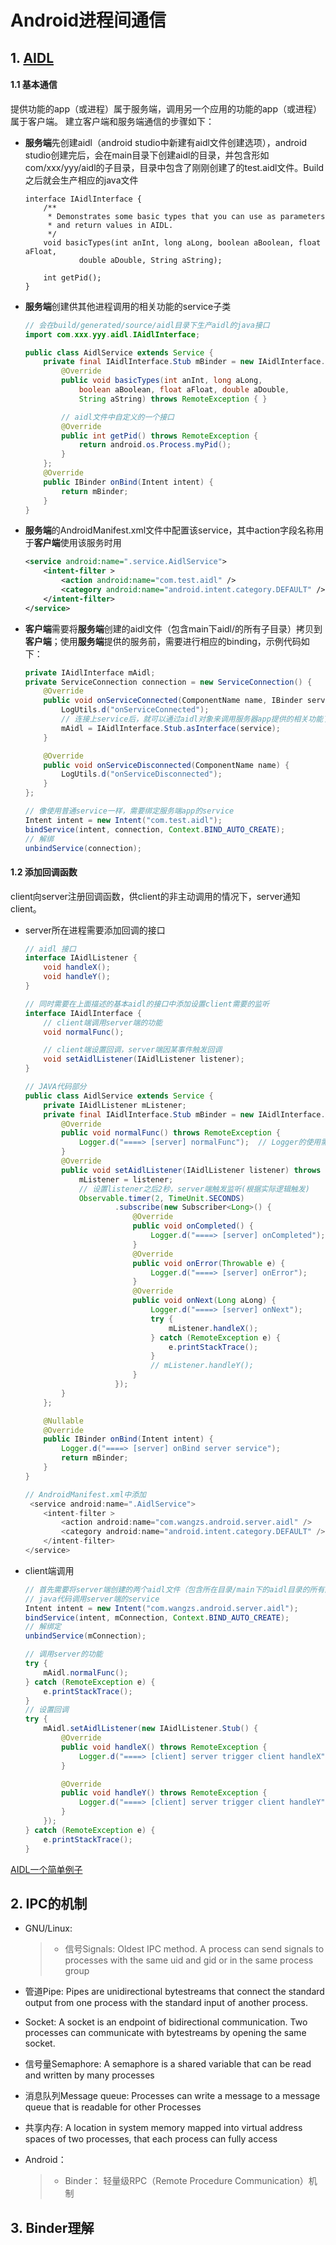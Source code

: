 # Android进程间通信
## 1. [AIDL][1]
#### 1.1 基本通信
提供功能的app（或进程）属于服务端，调用另一个应用的功能的app（或进程）属于客户端。
建立客户端和服务端通信的步骤如下：
* **服务端**先创建aidl（android studio中新建有aidl文件创建选项），android studio创建完后，会在main目录下创建aidl的目录，并包含形如com/xxx/yyy/aidl的子目录，目录中包含了刚刚创建了的test.aidl文件。Build之后就会生产相应的java文件
	```aidl
	interface IAidlInterface {
		/**
		 * Demonstrates some basic types that you can use as parameters
		 * and return values in AIDL.
		 */
		void basicTypes(int anInt, long aLong, boolean aBoolean, float aFloat,
				double aDouble, String aString);

		int getPid();
	}

	```
* **服务端**创建供其他进程调用的相关功能的service子类
	```java
	// 会在build/generated/source/aidl目录下生产aidl的java接口
	import com.xxx.yyy.aidl.IAidlInterface;

	public class AidlService extends Service {
		private final IAidlInterface.Stub mBinder = new IAidlInterface.Stub() {
			@Override
			public void basicTypes(int anInt, long aLong,
				boolean aBoolean, float aFloat, double aDouble,
				String aString) throws RemoteException { }

			// aidl文件中自定义的一个接口
			@Override
			public int getPid() throws RemoteException {
				return android.os.Process.myPid();
			}
		};
		@Override
		public IBinder onBind(Intent intent) {
			return mBinder;
		}
	}
	```
* **服务端**的AndroidManifest.xml文件中配置该service，其中action字段名称用于**客户端**使用该服务时用
	```xml
	<service android:name=".service.AidlService">
		<intent-filter >
			<action android:name="com.test.aidl" />
			<category android:name="android.intent.category.DEFAULT" />
		</intent-filter>
	</service>
	```
* **客户端**需要将**服务端**创建的aidl文件（包含main下aidl/的所有子目录）拷贝到**客户端**；使用**服务端**提供的服务前，需要进行相应的binding，示例代码如下：
	```java
	private IAidlInterface mAidl;
    private ServiceConnection connection = new ServiceConnection() {
        @Override
        public void onServiceConnected(ComponentName name, IBinder service) {
            LogUtils.d("onServiceConnected");
			// 连接上service后，就可以通过aidl对象来调用服务器app提供的相关功能了
            mAidl = IAidlInterface.Stub.asInterface(service);
        }

        @Override
        public void onServiceDisconnected(ComponentName name) {
            LogUtils.d("onServiceDisconnected");
        }
    };

	// 像使用普通service一样，需要绑定服务端app的service
	Intent intent = new Intent("com.test.aidl");
	bindService(intent, connection, Context.BIND_AUTO_CREATE);
	// 解绑
	unbindService(connection);
	```

#### 1.2 添加回调函数
client向server注册回调函数，供client的非主动调用的情况下，server通知client。
* server所在进程需要添加回调的接口
	```java
	// aidl 接口
	interface IAidlListener {
		void handleX();
		void handleY();
	}

	// 同时需要在上面描述的基本aidl的接口中添加设置client需要的监听
	interface IAidlInterface {
		// client端调用server端的功能
		void normalFunc();

		// client端设置回调，server端因某事件触发回调
		void setAidlListener(IAidlListener listener);
	}

	// JAVA代码部分
	public class AidlService extends Service {
		private IAidlListener mListener;
		private final IAidlInterface.Stub mBinder = new IAidlInterface.Stub() {
			@Override
			public void normalFunc() throws RemoteException {
				Logger.d("====> [server] normalFunc");	// Logger的使用需要init
			}
			@Override
			public void setAidlListener(IAidlListener listener) throws RemoteException {
				mListener = listener;
				// 设置listener之后2秒，server端触发监听(根据实际逻辑触发)
				Observable.timer(2, TimeUnit.SECONDS)
						.subscribe(new Subscriber<Long>() {
							@Override
							public void onCompleted() {
								Logger.d("====> [server] onCompleted");
							}
							@Override
							public void onError(Throwable e) {
								Logger.d("====> [server] onError");
							}
							@Override
							public void onNext(Long aLong) {
								Logger.d("====> [server] onNext");
								try {
									mListener.handleX();
								} catch (RemoteException e) {
									e.printStackTrace();
								}
								// mListener.handleY();
							}
						});
			}
		};

		@Nullable
		@Override
		public IBinder onBind(Intent intent) {
			Logger.d("====> [server] onBind server service");
			return mBinder;
		}
	}

	// AndroidManifest.xml中添加
	 <service android:name=".AidlService">
		<intent-filter >
			<action android:name="com.wangzs.android.server.aidl" />
			<category android:name="android.intent.category.DEFAULT" />
		</intent-filter>
	</service>
	```
* client端调用
	```java
	// 首先需要将server端创建的两个aidl文件（包含所在目录/main下的aidl目录的所有内容）
	// java代码调用server端的service
	Intent intent = new Intent("com.wangzs.android.server.aidl");
	bindService(intent, mConnection, Context.BIND_AUTO_CREATE);
	// 解绑定
	unbindService(mConnection);

	// 调用server的功能
	try {
		mAidl.normalFunc();
	} catch (RemoteException e) {
		e.printStackTrace();
	}
	// 设置回调
	try {
		mAidl.setAidlListener(new IAidlListener.Stub() {
			@Override
			public void handleX() throws RemoteException {
				Logger.d("====> [client] server trigger client handleX");
			}

			@Override
			public void handleY() throws RemoteException {
				Logger.d("====> [client] server trigger client handleY");
			}
		});
	} catch (RemoteException e) {
		e.printStackTrace();
	}
	```
[AIDL一个简单例子][2]



## 2. IPC的机制
* GNU/Linux:
	> * 信号Signals: Oldest IPC method. A process can send signals to processes with the
same uid and gid or in the same process group
 * 管道Pipe: Pipes are unidirectional bytestreams that connect the standard output
from one process with the standard input of another process.
 * Socket: A socket is an endpoint of bidirectional communication. Two processes
can communicate with bytestreams by opening the same socket.
 * 信号量Semaphore: A semaphore is a shared variable that can be read and written by
many processes
 * 消息队列Message queue: Processes can write a message to a message queue that is readable for other Processes
 * 共享内存: A location in system memory mapped into virtual address
spaces of two processes, that each process can fully access

* Android：
	> * Binder： 轻量级RPC（Remote Procedure Communication）机制

## 3. Binder理解












[1]:http://developer.android.com/guide/components/aidl.html
[2]:https://github.com/wangzs/android-example/tree/master/aidl
